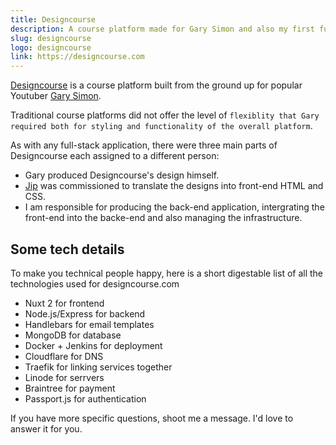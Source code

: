```yaml
---
title: Designcourse
description: A course platform made for Gary Simon and also my first full-stack commercial project
slug: designcourse
logo: designcourse
link: https://designcourse.com
---
```


[Designcourse](https://designcourse.com) is a course platform built from the ground up for popular Youtuber [Gary Simon](https://www.youtube.com/channel/UCVyRiMvfUNMA1UPlDPzG5Ow).

Traditional course platforms did not offer the level of `flexiblity that Gary required both for styling and functionality of the overall platform`.

As with any full-stack application, there were three main parts of Designcourse each assigned to a different person:

- Gary produced Designcourse's design himself.
- [Jip](https://jipfr.nl) was commissioned to translate the designs into front-end HTML and CSS.
- I am responsible for producing the back-end application, intergrating the front-end into the backe-end and also managing the infrastructure.

## Some tech details

To make you technical people happy, here is a short digestable list of all the technologies used for designcourse.com

- Nuxt 2 for frontend
- Node.js/Express for backend
- Handlebars for email templates
- MongoDB for database
- Docker + Jenkins for deployment
- Cloudflare for DNS
- Traefik for linking services together
- Linode for serrvers
- Braintree for payment
- Passport.js for authentication

If you have more specific questions, shoot me a message. I'd love to answer it for you.
